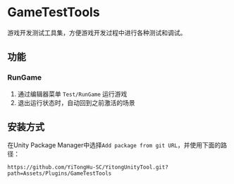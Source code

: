 # GameTestTools

游戏开发测试工具集，方便游戏开发过程中进行各种测试和调试。

## 功能

### RunGame

1. 通过编辑器菜单 `Test/RunGame` 运行游戏
2. 退出运行状态时，自动回到之前激活的场景

## 安装方式

在Unity Package Manager中选择`Add package from git URL`，并使用下面的路径：

```
https://github.com/YiTongHu-SC/YitongUnityTool.git?path=Assets/Plugins/GameTestTools
```